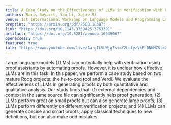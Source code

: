 ```yaml
---
title: A Case Study on the Effectiveness of LLMs in Verification with Proof Assistants
authors: Barış Bayazıt, Yao Li, Xujie Si
venue: 1st International Workshop on Language Models and Programming Languages, LMPL 2025
preprint: "https://arxiv.org/pdf/2508.18587"
link: "https://doi.org/10.1145/3759425.3763391"
artifact: "https://doi.org/10.5281/zenodo.16939067"
openaccess: true
featured: true
talk: "https://www.youtube.com/live/Aa-gILVLWjg?si=Y2LufyzVkE-0NNMZ&t=24730"
---
```


Large language models (LLMs) can potentially help with verification using proof
assistants by automating proofs. However, it is unclear how effective LLMs are
in this task. In this paper, we perform a case study based on two mature Rocq
projects: the hs-to-coq tool and Verdi. We evaluate the effectiveness of LLMs in
generating proofs by both quantitative and qualitative analysis. Our study finds
that: (1) external dependencies and context in the same source file can
significantly help proof generation; (2) LLMs perform great on small proofs but
can also generate large proofs; (3) LLMs perform differently on different
verification projects; and (4) LLMs can generate concise and smart proofs, apply
classical techniques to new definitions, but can also make odd mistakes.
